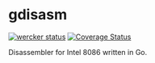 # gdisasm

<!--
[![Build Status](https://travis-ci.org/skatsuta/gdisasm.svg?branch=master)](https://travis-ci.org/skatsuta/gdisasm)
-->
[![wercker status](https://app.wercker.com/status/2ac79a4b3cbceacab251bdeb0b58781d/s "wercker status")](https://app.wercker.com/project/bykey/2ac79a4b3cbceacab251bdeb0b58781d)
[![Coverage Status](https://coveralls.io/repos/skatsuta/gdisasm/badge.svg)](https://coveralls.io/r/skatsuta/gdisasm)

Disassembler for Intel 8086 written in Go.
